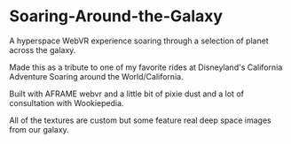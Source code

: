 # Soaring-Around-the-Galaxy
A hyperspace WebVR experience soaring through a selection of planet across the galaxy.

Made this as a tribute to one of my favorite rides at Disneyland's California Adventure Soaring around the World/California. 

Built with AFRAME webvr and a little bit of pixie dust and a lot of consultation with Wookiepedia. 

All of the textures are custom but some feature real deep space images from our galaxy.
